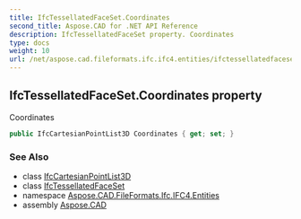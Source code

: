 ```yaml
---
title: IfcTessellatedFaceSet.Coordinates
second_title: Aspose.CAD for .NET API Reference
description: IfcTessellatedFaceSet property. Coordinates
type: docs
weight: 10
url: /net/aspose.cad.fileformats.ifc.ifc4.entities/ifctessellatedfaceset/coordinates/
---
```

## IfcTessellatedFaceSet.Coordinates property

Coordinates

```csharp
public IfcCartesianPointList3D Coordinates { get; set; }
```

### See Also

* class [IfcCartesianPointList3D](../../ifccartesianpointlist3d/)
* class [IfcTessellatedFaceSet](../)
* namespace [Aspose.CAD.FileFormats.Ifc.IFC4.Entities](../../ifctessellatedfaceset/)
* assembly [Aspose.CAD](../../../)


